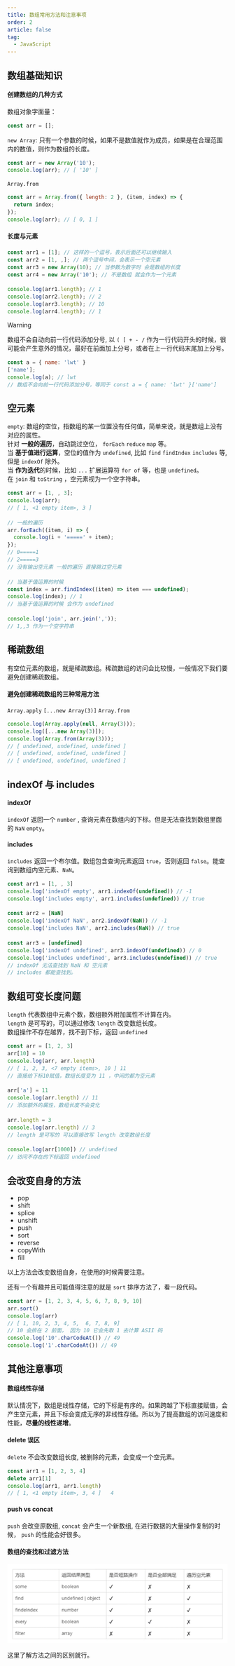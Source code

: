 ```yaml
---
title: 数组常用方法和注意事项
order: 2
article: false
tag:
  - JavaScript
---
```


## 数组基础知识

#### 创建数组的几种方式

数组对象字面量：

```javascript
const arr = [];
```

`new Array`: 只有一个参数的时候，如果不是数值就作为成员，如果是在合理范围内的数值，则作为数组的长度。

```javascript
const arr = new Array('10');
console.log(arr); // [ '10' ]
```

`Array.from`

```javascript
const arr = Array.from({ length: 2 }, (item, index) => {
  return index;
});
console.log(arr); // [ 0, 1 ]
```

#### 长度与元素

```javascript
const arr1 = [1]; // 这样的一个逗号，表示后面还可以继续输入
const arr2 = [1, ,]; // 两个逗号中间，会表示一个空元素
const arr3 = new Array(10); // 当参数为数字时 会是数组的长度
const arr4 = new Array('10'); // 不是数组 就会作为一个元素

console.log(arr1.length); // 1
console.log(arr2.length); // 2
console.log(arr3.length); // 10
console.log(arr4.length); // 1
```

> [!warning]
> 数组不会自动向前一行代码添加分号, 以 `( [ + - /` 作为一行代码开头的时候，很可能会产生意外的情况，最好在前面加上分号，或者在上一行代码末尾加上分号。

```javascript
const a = { name: 'lwt' }
['name'];
console.log(a); // lwt
// 数组不会向前一行代码添加分号，等同于 const a = { name: 'lwt' }['name']
```

## 空元素

`empty`: 数组的空位，指数组的某一位置没有任何值，简单来说，就是数组上没有对应的属性。  
针对 **一般的遍历**，自动跳过空位， `forEach` `reduce` `map` 等。  
当 **基于值进行运算**，空位的值作为 `undefined`, 比如 `find` `findIndex` `includes` 等, 但是 `indexOf` 除外。  
当 **作为迭代**的时候，比如 `...` 扩展运算符 `for of` 等，也是 `undefined`。  
在 `join` 和 `toString` ，空元素视为一个空字符串。

```javascript
const arr = [1, , 3];
console.log(arr);
// [ 1, <1 empty item>, 3 ]

// 一般的遍历
arr.forEach((item, i) => {
  console.log(i + '=====' + item);
});
// 0=====1
// 2=====3
// 没有输出空元素 一般的遍历 直接跳过空元素

// 当基于值运算的时候
const index = arr.findIndex((item) => item === undefined);
console.log(index); // 1
// 当基于值运算的时候 会作为 undefined

console.log('join', arr.join(','));
// 1,,3 作为一个空字符串
```

## 稀疏数组

有空位元素的数组，就是稀疏数组。稀疏数组的访问会比较慢，一般情况下我们要避免创建稀疏数组。

#### 避免创建稀疏数组的三种常用方法

`Array.apply` `[...new Array(3)]` `Array.from`

```javascript
console.log(Array.apply(null, Array(3)));
console.log([...new Array(3)]);
console.log(Array.from(Array(3)));
// [ undefined, undefined, undefined ]
// [ undefined, undefined, undefined ]
// [ undefined, undefined, undefined ]
```


## indexOf 与 includes

#### indexOf
`indexOf` 返回一个 `number` , 查询元素在数组内的下标。但是无法查找到数组里面的 `NaN` `empty`。

#### includes 
`includes` 返回一个布尔值。数组包含查询元素返回 `true`，否则返回 `false`。能查询到数组内空元素、`NaN`。

```javascript
const arr1 = [1, , 3]
console.log('indexOf empty', arr1.indexOf(undefined)) // -1
console.log('includes empty', arr1.includes(undefined)) // true

const arr2 = [NaN]
console.log('indexOf NaN', arr2.indexOf(NaN)) // -1
console.log('includes NaN', arr2.includes(NaN)) // true

const arr3 = [undefined]
console.log('indexOf undefined', arr3.indexOf(undefined)) // 0
console.log('includes undefined', arr3.includes(undefined)) // true
// indexOf 无法查找到 NaN 和 空元素
// includes 都能查找到。
```

## 数组可变长度问题
`length` 代表数组中元素个数，数组额外附加属性不计算在内。   
`length` 是可写的，可以通过修改 `length` 改变数组长度。   
数组操作不存在越界，找不到下标，返回 `undefined`  

```javascript 
const arr = [1, 2, 3]
arr[10] = 10
console.log(arr, arr.length)
// [ 1, 2, 3, <7 empty items>, 10 ] 11
// 直接给下标10赋值，数组长度变为 11 ，中间的都为空元素

arr['a'] = 11
console.log(arr.length) // 11
// 添加额外的属性，数组长度不会变化

arr.length = 3
console.log(arr.length) // 3
// length 是可写的 可以直接改写 length 改变数组长度

console.log(arr[1000]) // undefined
// 访问不存在的下标返回 undefined
```

## 会改变自身的方法
- pop
- shift
- splice
- unshift
- push
- sort
- reverse
- copyWith
- fill

以上方法会改变数组自身，在使用的时候需要注意。

还有一个有趣并且可能值得注意的就是 `sort` 排序方法了，看一段代码。

```javascript 
const arr = [1, 2, 3, 4, 5, 6, 7, 8, 9, 10]
arr.sort()
console.log(arr)
// [ 1, 10, 2, 3, 4, 5,  6, 7, 8, 9]
// 10 会排在 2 前面， 因为 10 它会先取 1 去计算 ASII 码
console.log('10'.charCodeAt()) // 49
console.log('1'.charCodeAt()) // 49
```

## 其他注意事项

#### 数组线性存储
默认情况下，数组是线性存储，它的下标是有序的。如果跨越了下标直接赋值，会产生空元素，并且下标会变成无序的非线性存储。所以为了提高数组的访问速度和性能，**尽量的线性递增**。

#### delete 误区
`delete` 不会改变数组长度, 被删除的元素，会变成一个空元素。
```javascript 
const arr1 = [1, 2, 3, 4]
delete arr1[1]
console.log(arr1, arr1.length)
// [ 1, <1 empty item>, 3, 4 ]   4
```

#### push vs concat
`push` 会改变原数组, `concat` 会产生一个新数组, 在进行数据的大量操作复制的时候， `push` 的性能会好很多。

#### 数组的查找和过滤方法

![](images/array3.png)

这里了解方法之间的区别就行。
